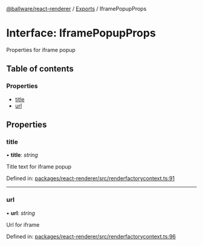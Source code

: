 [@ballware/react-renderer](../README.md) / [Exports](../modules.md) / IframePopupProps

# Interface: IframePopupProps

Properties for iframe popup

## Table of contents

### Properties

- [title](iframepopupprops.md#title)
- [url](iframepopupprops.md#url)

## Properties

### title

• **title**: *string*

Title text for iframe popup

Defined in: [packages/react-renderer/src/renderfactorycontext.ts:91](https://github.com/ballware/ballware-client/blob/5f55ce4/packages/react-renderer/src/renderfactorycontext.ts#L91)

___

### url

• **url**: *string*

Url for iframe

Defined in: [packages/react-renderer/src/renderfactorycontext.ts:96](https://github.com/ballware/ballware-client/blob/5f55ce4/packages/react-renderer/src/renderfactorycontext.ts#L96)

